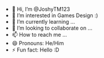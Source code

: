- 👋 Hi, I’m @JoshyTM123
- 👀 I’m interested in Games Design :)
- 🌱 I’m currently learning ...
- 💞️ I’m looking to collaborate on ...
- 📫 How to reach me ...
- 😄 Pronouns: He/Him
- ⚡ Fun fact: Hello :D

<!---
JoshyTM123/JoshyTM123 is a ✨ special ✨ repository because its `README.md` (this file) appears on your GitHub profile.
You can click the Preview link to take a look at your changes.
--->
